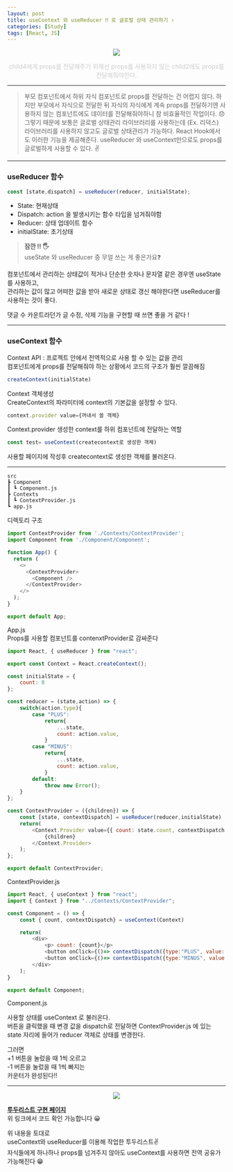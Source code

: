 ```yaml
---
layout: post
title: useContext 와 useReducer ‼️ 로 글로벌 상태 관리하기 ✌️
categories: [Study]
tags: [React, JS]
---
```



<p style="text-align: center;"><img src="{{ site.baseurl }}/assets/img/20220221-chart.png"></p>
<p style="color: #ccc; text-align: center">child4에게 props를 전달해주기 위해선 props를 사용하지 않는 child2에도 props를 전달해줘야한다. </p>  

- - - 

> 부모 컴포넌트에서 하위 자식 컴포넌트로 props를 전달하는 건 어렵지 않다.
하지만 부모에서 자식으로 전달한 뒤 자식의 자식에게 계속 props를 전달하기엔 사용하지 않는 컴포넌트에도 데이터를 전달해줘야하니 참 비효율적인 작업이다. 😞
그렇기 때문에 보통은 글로벌 상태관리 라이브러리를 사용하는데 (Ex. 리덕스) 
라이브러리를 사용하지 않고도 글로벌 상태관리가 가능하다.
React Hook에서도 이러한 기능을 제공해준다.
useReducer 와 useContext만으로도 props를 글로벌하게 사용할 수 있다. ✌️

- - -

### useReducer 함수

```js
const [state,dispatch] = useReducer(reducer, initialState);
```

* State: 현재상태
* Dispatch: action 을 발생시키는 함수 타입을 넘겨줘야함
* Reducer: 상태 업데이트 함수
* initialState: 초기상태

> **잠깐 ‼️ 🖐**  
useState 와 useReducer 중 무얼 쓰는 게 좋은가요❓  


컴포넌트에서 관리하는 상태값이 적거나 단순한 숫자나 문자열 같은 경우엔 useState를 사용하고,  
관리하는 값이 많고 어떠한 값을 받아 새로운 상태로 갱신 해야한다면 useReducer를 사용하는 것이 좋다.  

댓글 수 카운트라던가 글 수정, 삭제 기능을 구현할 때 쓰면 좋을 거 같다 !  

- - -

### useContext 함수

Context API : 프로젝트 안에서 전역적으로 사용 할 수 있는 값을 관리  
컴포넌트에게 props를 전달해줘야 하는 상황에서 코드의 구조가 훨씬 깔끔해짐  

```js
createContext(initialState)
```

Context 객체생성  
CreateContext의 파라미터에 context의 기본값을 설정할 수 있다.  


```js
context.provider value={꺼내서 쓸 객체}
```

Context.provider 생성한 context를 하위 컴포넌트에 전달하는 역할

```js
const test= useContext(createcontext로 생성한 객체)
```

사용할 페이지에 작성후 createcontext로 생성한 객체를 불러온다.

- - -

```
src
┣ Component
┃ ┗ Component.js
┣ Contexts
┃ ┗ ContextProvider.js
┗ app.js
```

디렉토리 구조  

```js
import ContextProvider from './Contexts/ContextProvider';
import Component from './Component/Component';

function App() {
  return (
    <>
      <ContextProvider>
        <Component />
      </ContextProvider>
    </>
  );
}

export default App;
```

App.js  
Props를 사용할 컴포넌트를 contenxtProvider로 감싸준다  


```js
import React, { useReducer } from "react";

export const Context = React.createContext();

const initialState = {
    count: 0
};

const reducer = (state,action) => {
    switch(action.type){
        case "PLUS":
            return{
                ...state,
                count: action.value,
            }
        case "MINUS":
            return{
                ...state,
                count: action.value,
            }
        default:
            throw new Error();
    }
};

const ContextProvider = ({children}) => {
    const [state, contextDispatch] = useReducer(reducer,initialState)
    return(
        <Context.Provider value={{ count: state.count, contextDispatch }}>
            {children}
        </Context.Provider>
    );
};

export default ContextProvider;
```

ContextProvider.js

```js
import React, { useContext } from "react";
import { Context } from "../Contexts/ContextProvider";

const Component = () => {
    const { count, contextDispatch} = useContext(Context)

    return(
        <div>
            <p> count: {count}</p>
            <button onClick={()=> contextDispatch({type:"PLUS", value: count+1})}>+1</button>
            <button onClick={()=> contextDispatch({type:"MINUS", value: count-1})}>-1</button>
        </div>
    );
}

export default Component;
```

Component.js  

사용할 상태를 useContext 로 불러온다.  
버튼을 클릭했을 때 변경 값을 dispatch로 전달하면 ContextProvider.js 에 있는 state 자리에 들어가 reducer 객체로 상태를 변경한다.  

그러면   
+1 버튼을 눌렀을 때 1씩 오르고  
-1 버튼을 눌렀을 때 1씩 빠지는  
카운터가 완성된다‼️  

- - -

<p style="text-align: center;"><img src="{{ site.baseurl }}/assets/img/20220221-result.png"></p>

**[투두리스트 구현 페이지](https://github.com/yi-jeong/TodoList)**  
위 링크에서 코드 확인 가능합니다 😀  

위 내용을 토대로  
useContext와 useReducer를 이용해 작업한 투두리스트✌️  
자식들에게 하나하나 props를 넘겨주지 않아도 useContext를 사용하면 전역 공유가 가능해진다 😁  

